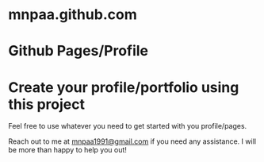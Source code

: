 # mnpaa.github.com

# Github Pages/Profile 

# Create your profile/portfolio using this project

Feel free to use whatever you need to get started with you profile/pages. 

Reach out to me at mnpaa1991@gmail.com if you need any assistance. I will be more than happy to help you out!

